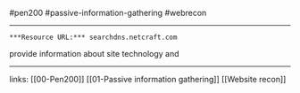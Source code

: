 #pen200 #passive-information-gathering  #webrecon 

---
	***Resource URL:*** searchdns.netcraft.com

provide information about site technology and 


---
links:
[[00-Pen200]]
[[01-Passive information gathering]]
[[Website recon]]